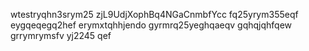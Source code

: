 wtestryqhn3srym25
zjL9UdjXophBq4NGaCnmbfYcc
fq25yrym355eqf
eygqeqegq2hef
erymxtqhhjendo
gyrmrq25yeghqaeqv
gqhqjqhfqew
grrymrymsfv
yj2245
qef
